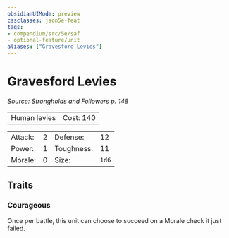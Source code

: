 ```yaml
---
obsidianUIMode: preview
cssclasses: json5e-feat
tags:
- compendium/src/5e/saf
- optional-feature/unit
aliases: ["Gravesford Levies"]
---
```

# Gravesford Levies
*Source: Strongholds and Followers p. 148*  

|    |    |
|----|----|
| Human levies | Cost: 140 |

|    |    |    |    |
|----|----|----|----|
| Attack: | 2 | Defense: | 12 |
| Power: | 1 | Toughness: | 11 |
| Morale: | 0 | Size: | `1d6` |

## Traits

### Courageous

Once per battle, this unit can choose to succeed on a Morale check it just failed.